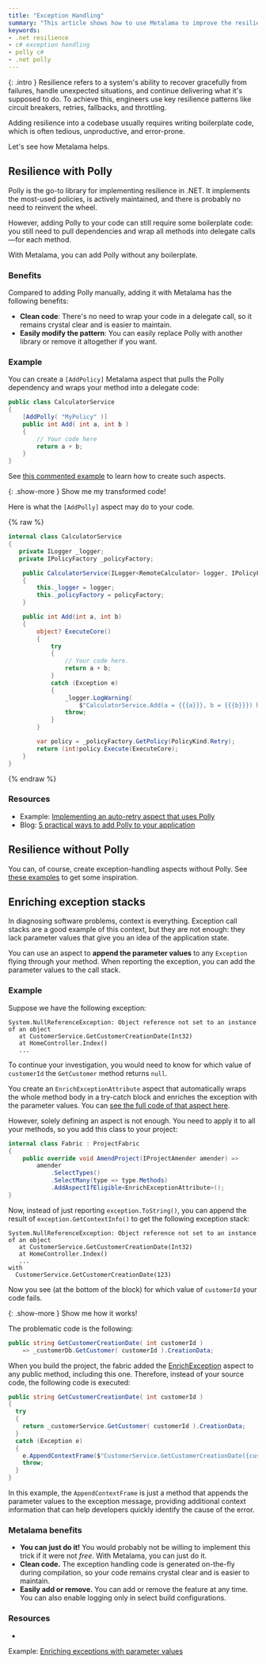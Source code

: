 ```yaml
---
title: "Exception Handling"
summary: "This article shows how to use Metalama to improve the resilience and performance of .NET/C# apps by adding exception handling, caching, and other policies."
keywords:
- .net resilience
- c# exception handling
- polly c#
- .net polly
---
```


{: .intro }
Resilience refers to a system's ability to recover gracefully from failures, handle unexpected situations, and continue
delivering what it's supposed to do. To achieve this, engineers use key resilience patterns like circuit breakers,
retries, fallbacks, and throttling.

Adding resilience into a codebase usually requires writing boilerplate code, which is often tedious, unproductive, and
error-prone.

Let's see how Metalama helps.

## Resilience with Polly

Polly is the go-to library for implementing resilience in .NET. It implements the most-used policies, is actively
maintained, and there is probably no need to reinvent the wheel.

However, adding Polly to your code can still require some boilerplate code: you still need to pull dependencies and wrap
all methods into delegate calls—for each method.

With Metalama, you can add Polly without any boilerplate.

### Benefits

Compared to adding Polly manually, adding it with Metalama has the following benefits:

- **Clean code**: There's no need to wrap your code in a delegate call, so it remains crystal clear and is easier to
  maintain.
- **Easily modify the pattern**: You can easily replace Polly with another library or remove it altogether if you want.

### Example

You can create a `[AddPolicy]` Metalama aspect that pulls the Polly dependency and wraps your method into a delegate
code:

```cs
public class CalculatorService
{
    [AddPolly( "MyPolicy" )]
    public int Add( int a, int b )
    {
        // Your code here
        return a + b;
    }
}
```

See [this commented example](https://doc.metalama.net/examples/exception-handling/retry/retry-5) to learn how
to create such aspects.

{: .show-more }
Show me my transformed code!

Here is what the `[AddPolly]` aspect may do to your code.

{% raw %}
```cs
internal class CalculatorService
{
   private ILogger _logger;
   private IPolicyFactory _policyFactory;

    public CalculatorService(ILogger<RemoteCalculator> logger, IPolicyFactory? policyFactory)
    {
        this._logger = logger;
        this._policyFactory = policyFactory;
    }

    public int Add(int a, int b)
    {
        object? ExecuteCore()
        {
            try
            {
                // Your code here.
                return a + b;
            }
            catch (Exception e)
            {
                _logger.LogWarning(
                    $"CalculatorService.Add(a = {{{a}}}, b = {{{b}}}) has failed: {e.Message}");
                throw;
            }
        }

        var policy = _policyFactory.GetPolicy(PolicyKind.Retry);
        return (int)policy.Execute(ExecuteCore);
    }
}
```
{% endraw %}

### Resources

* Example: [Implementing an auto-retry aspect that uses Polly](https://doc.metalama.net/examples/exception-handling/retry/retry-5)
* Blog: [5 practical ways to add Polly to your application](https://metalama.net/blog/polly)

## Resilience without Polly

You can, of course, create exception-handling aspects without Polly.
See [these examples](https://doc.metalama.net/examples/exception-handling) to get some inspiration.


## Enriching exception stacks

In diagnosing software problems, context is everything. Exception call stacks are a good example of this context, but
they are not enough: they lack parameter values that give you an idea of the application state.

You can use an aspect to **append the parameter values** to any `Exception` flying through your method. When reporting
the exception, you can add the parameter values to the call stack.

### Example

Suppose we have the following exception:

```text
System.NullReferenceException: Object reference not set to an instance of an object
   at CustomerService.GetCustomerCreationDate(Int32)
   at HomeController.Index()
   ...
```

To continue your investigation, you would need to know for which value of `customerId` the `GetCustomer` method returns
`null`.

You create an `EnrichExceptionAttribute` aspect that automatically wraps the whole method body in a try-catch block and
enriches the exception with the parameter values. You
can [see the full code of that aspect here](https://doc.metalama.net/examples/exception-handling/enrich-exception#aspect-code).

However, solely defining an aspect is not enough. You need to apply it to all your methods, so you add this class to
your project:

```csharp
internal class Fabric : ProjectFabric
{
    public override void AmendProject(IProjectAmender amender) =>
        amender
            .SelectTypes()
            .SelectMany(type => type.Methods)
            .AddAspectIfEligible<EnrichExceptionAttribute>();
}
```

Now, instead of just reporting `exception.ToString()`, you can append the result of `exception.GetContextInfo()` to get
the following exception stack:

```text
System.NullReferenceException: Object reference not set to an instance of an object
   at CustomerService.GetCustomerCreationDate(Int32)
   at HomeController.Index()
   ...
with
  CustomerService.GetCustomerCreationDate(123)
```

Now you see (at the bottom of the block) for which value of `customerId` your code fails.

{: .show-more }
Show me how it works!

The problematic code is the following:

```csharp
public string GetCustomerCreationDate( int customerId )
    => _customerDb.GetCustomer( customerId ).CreationData;
```

When you build the project, the fabric added
the [EnrichException](https://doc.metalama.net/examples/exception-handling/enrich-exception#aspect-code)
aspect to any public method, including this one. Therefore, instead of your source code, the following code is executed:

```cs
public string GetCustomerCreationDate( int customerId )
{
  try
  {
    return _customerService.GetCustomer( customerId ).CreationData;
  }
  catch (Exception e)
  {
    e.AppendContextFrame($"CustomerService.GetCustomerCreationDate({customerId})");
    throw;
  }
}
```

In this example, the `AppendContextFrame` is just a method that appends the parameter values to the exception message,
providing additional context information that can help developers quickly identify the cause of the error.

### Metalama benefits

- **You can just do it!** You would probably not be willing to implement this trick if it were not _free_. With
  Metalama, you can just do it.
- **Clean code.** The exception handling code is generated on-the-fly during compilation, so your code remains crystal
  clear and is easier to maintain.
- **Easily add or remove.** You can add or remove the feature at any time. You can also enable logging only in select
  build configurations.

### Resources

*
Example: [Enriching exceptions with parameter values](https://doc.metalama.net/examples/exception-handling/enrich-exception)